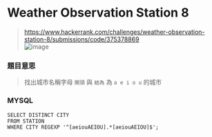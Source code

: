 # Weather Observation Station 8
> https://www.hackerrank.com/challenges/weather-observation-station-8/submissions/code/375378869  
> ![image](https://github.com/Ricky7737/DataAnalysisAndLearning/assets/58324475/6bcfbe6f-8d09-4aa3-bf98-a41bfb7c2e85)

### 題目意思
> 找出城市名稱字母 ```開頭``` 與 ```結為``` 為  ```a e i o u``` 的城市
### MYSQL
```
SELECT DISTINCT CITY
FROM STATION
WHERE CITY REGEXP '^[aeiouAEIOU].*[aeiouAEIOU]$';
```
